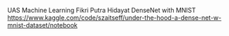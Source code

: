 UAS Machine Learning
Fikri Putra Hidayat
DenseNet with MNIST 
https://www.kaggle.com/code/szaitseff/under-the-hood-a-dense-net-w-mnist-dataset/notebook
